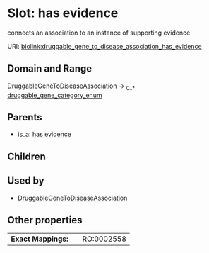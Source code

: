 
# Slot: has evidence


connects an association to an instance of supporting evidence

URI: [biolink:druggable_gene_to_disease_association_has_evidence](https://w3id.org/biolink/vocab/druggable_gene_to_disease_association_has_evidence)


## Domain and Range

[DruggableGeneToDiseaseAssociation](DruggableGeneToDiseaseAssociation.md) &#8594;  <sub>0..\*</sub> [druggable_gene_category_enum](druggable_gene_category_enum.md)

## Parents

 *  is_a: [has evidence](has_evidence.md)

## Children


## Used by

 * [DruggableGeneToDiseaseAssociation](DruggableGeneToDiseaseAssociation.md)

## Other properties

|  |  |  |
| --- | --- | --- |
| **Exact Mappings:** | | RO:0002558 |

